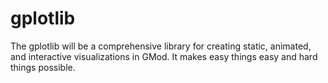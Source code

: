 # gplotlib
The gplotlib will be a comprehensive library for creating static, animated, and interactive visualizations in GMod. It makes easy things easy and hard things possible.
